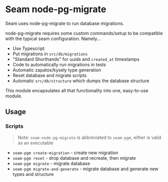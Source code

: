 # Seam node-pg-migrate

Seam uses node-pg-migrate to run database migrations.

node-pg-migrate requires some custom commands/setup to be compatible with
the typical seam configuration. Namely...

* Use Typescript
* Put migrations in `src/db/migrations`
* "Standard Shorthands" for uuids and `created_at` timestamps
* Code to automatically run migrations in tests
* Automatic zapatos/kysely type generation
* Reset database and migrate scripts
* Automatic `src/db/structure` which dumps the database structure

This module encapsulates all that functionality into one, easy-to-use
module.

## Usage

### Scripts

> Note: `seam-node-pg-migrate` is abbreviated to `seam-pgm`, either is valid
> as an executable

* `seam-pgm create-migration` - create new migration
* `seam-pgm reset` - drop database and recreate, then migrate
* `seam-pgm migrate` - migrate database
* `seam-pgm migrate-and-generate` - migrate database and generate new types and structure
